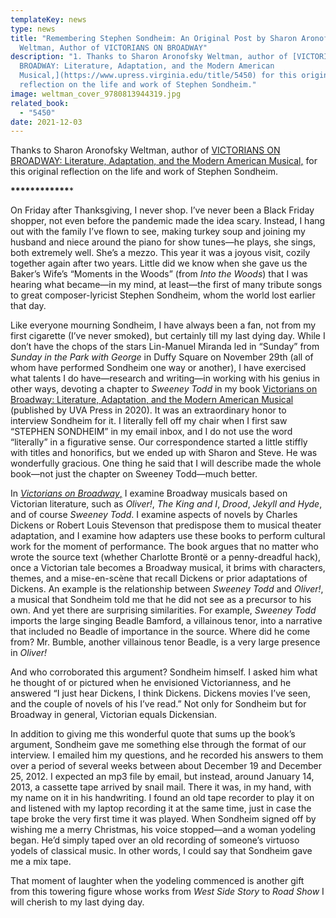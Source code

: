 ```yaml
---
templateKey: news
type: news
title: "Remembering Stephen Sondheim: An Original Post by Sharon Aronofsky
  Weltman, Author of VICTORIANS ON BROADWAY"
description: "1. Thanks to Sharon Aronofsky Weltman, author of [VICTORIANS ON
  BROADWAY: Literature, Adaptation, and the Modern American
  Musical,](https://www.upress.virginia.edu/title/5450) for this original
  reflection on the life and work of Stephen Sondheim."
image: weltman_cover_9780813944319.jpg
related_book:
  - "5450"
date: 2021-12-03
---
```

Thanks to Sharon Aronofsky Weltman, author of [VICTORIANS ON BROADWAY: Literature, Adaptation, and the Modern American Musical,](https://www.upress.virginia.edu/title/5450) for this original reflection on the life and work of Stephen Sondheim.

**\*\*\*\*\*\*\*\*\*\*\*\****

On Friday after Thanksgiving, I never shop. I’ve never been a Black Friday shopper, not even before the pandemic made the idea scary. Instead, I hang out with the family I’ve flown to see, making turkey soup and joining my husband and niece around the piano for show tunes—he plays, she sings, both extremely well. She’s a mezzo. This year it was a joyous visit, cozily together again after two years. Little did we know when she gave us the Baker’s Wife’s “Moments in the Woods” (from *Into the Woods*) that I was hearing what became—in my mind, at least—the first of many tribute songs to great composer-lyricist Stephen Sondheim, whom the world lost earlier that day.

Like everyone mourning Sondheim, I have always been a fan, not from my first cigarette (I’ve never smoked), but certainly till my last dying day. While I don’t have the chops of the stars Lin-Manuel Miranda led in “Sunday” from *Sunday in the Park with George* in Duffy Square on November 29th (all of whom have performed Sondheim one way or another), I have exercised what talents I do have—research and writing—in working with his genius in other ways, devoting a chapter to *Sweeney Todd* in my book [Victorians on Broadway: Literature, Adaptation, and the Modern American Musical](https://www.upress.virginia.edu/title/5450) (published by UVA Press in 2020). It was an extraordinary honor to interview Sondheim for it. I literally fell off my chair when I first saw “STEPHEN SONDHEIM” in my email inbox, and I do not use the word “literally” in a figurative sense. Our correspondence started a little stiffly with titles and honorifics, but we ended up with Sharon and Steve. He was wonderfully gracious. One thing he said that I will describe made the whole book—not just the chapter on Sweeney Todd—much better. 

In [*Victorians on Broadway*,](https://www.upress.virginia.edu/title/5450) I examine Broadway musicals based on Victorian literature, such as *Oliver!*, *The King and I*, *Drood*, *Jekyll and Hyde*, and of course *Sweeney Todd*. I examine aspects of novels by Charles Dickens or Robert Louis Stevenson that predispose them to musical theater adaptation, and I examine how adapters use these books to perform cultural work for the moment of performance. The book argues that no matter who wrote the source text (whether Charlotte Brontë or a penny-dreadful hack), once a Victorian tale becomes a Broadway musical, it brims with characters, themes, and a mise-en-scène that recall Dickens or prior adaptations of Dickens. An example is the relationship between *Sweeney Todd* and *Oliver!*, a musical that Sondheim told me that he did not see as a precursor to his own. And yet there are surprising similarities. For example, *Sweeney Todd* imports the large singing Beadle Bamford, a villainous tenor, into a narrative that included no Beadle of importance in the source. Where did he come from? Mr. Bumble, another villainous tenor Beadle, is a very large presence in *Oliver!*

And who corroborated this argument? Sondheim himself. I asked him what he thought of or pictured when he envisioned Victorianness, and he answered “I just hear Dickens, I think Dickens. Dickens movies I’ve seen, and the couple of novels of his I’ve read.” Not only for Sondheim but for Broadway in general, Victorian equals Dickensian.

In addition to giving me this wonderful quote that sums up the book’s argument, Sondheim gave me something else through the format of our interview. I emailed him my questions, and he recorded his answers to them over a period of several weeks between about December 19 and December 25, 2012. I expected an mp3 file by email, but instead, around January 14, 2013, a cassette tape arrived by snail mail. There it was, in my hand, with my name on it in his handwriting. I found an old tape recorder to play it on and listened with my laptop recording it at the same time, just in case the tape broke the very first time it was played. When Sondheim signed off by wishing me a merry Christmas, his voice stopped—and a woman yodeling began. He’d simply taped over an old recording of someone’s virtuoso yodels of classical music. In other words, I could say that Sondheim gave me a mix tape.

That moment of laughter when the yodeling commenced is another gift from this towering figure whose works from *West Side Story* to *Road Show* I will cherish to my last dying day.